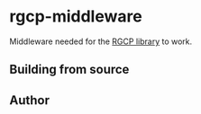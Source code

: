 # rgcp-middleware

Middleware needed for the [RGCP library](https://github.com/nemjit001/reliable-group-communication-protocol) to work.

## Building from source

<!--  -->

## Author

<!--  -->
